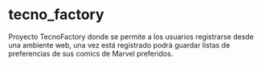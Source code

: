 # tecno_factory
Proyecto TecnoFactory donde se permite a los usuarios registrarse desde una ambiente web, una vez está registrado podrá guardar listas de preferencias de sus comics de Marvel preferidos.
